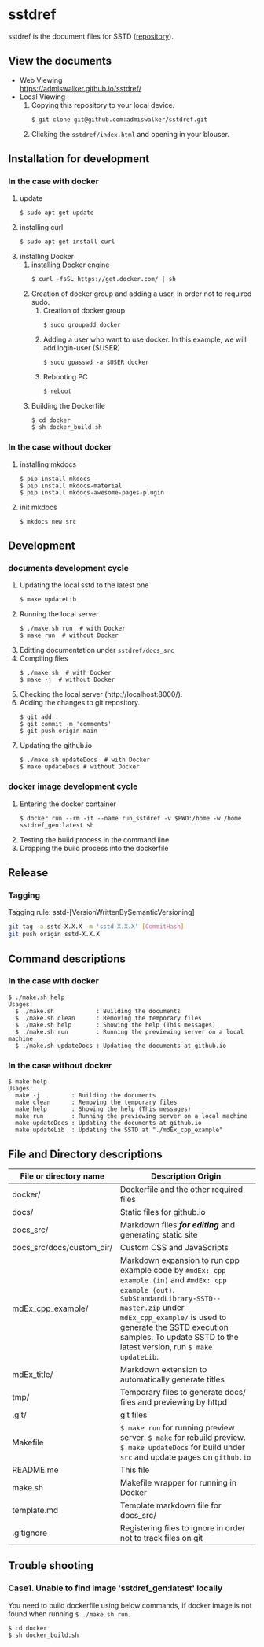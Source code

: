 # sstdref
sstdref is the document files for SSTD ([repository](https://github.com/admiswalker/SubStandardLibrary-SSTD-)).

## View the documents
- Web Viewing  
  https://admiswalker.github.io/sstdref/
- Local Viewing
  1. Copying this repository to your local device.
     ```
     $ git clone git@github.com:admiswalker/sstdref.git
     ```
  2. Clicking the `sstdref/index.html` and opening in your blouser.

## Installation for development
### In the case with docker
1. update
   ```
   $ sudo apt-get update
   ```
2. installing curl
   ```
   $ sudo apt-get install curl
   ```
3. installing Docker
   1. installing Docker engine
      ```
      $ curl -fsSL https://get.docker.com/ | sh
      ```
   2. Creation of docker group and adding a user, in order not to required sudo.
      1. Creation of docker group
         ```
         $ sudo groupadd docker
         ```
      2. Adding a user who want to use docker. In this example, we will add login-user ($USER)
         ```
         $ sudo gpasswd -a $USER docker
         ```
      3. Rebooting PC
         ```
         $ reboot
         ```
    3. Building the Dockerfile
       ```
       $ cd docker
       $ sh docker_build.sh
       ```
### In the case without docker
1. installing mkdocs
   ```
   $ pip install mkdocs
   $ pip install mkdocs-material
   $ pip install mkdocs-awesome-pages-plugin
   ```
2. init mkdocs
   ```
   $ mkdocs new src
   ```
## Development
### documents development cycle
1. Updating the local sstd to the latest one
   ```
   $ make updateLib
   ```
1. Running the local server
   ```
   $ ./make.sh run  # with Docker
   $ make run  # without Docker
   ```
1. Editting documentation under `sstdref/docs_src`
1. Compiling files
   ```
   $ ./make.sh  # with Docker
   $ make -j  # without Docker
   ```
1. Checking the local server (http://localhost:8000/).
1. Adding the changes to git repository.
   ```
   $ git add .
   $ git commit -m 'comments'
   $ git push origin main
   ```
1. Updating the github.io
   ```
   $ ./make.sh updateDocs  # with Docker
   $ make updateDocs # without Docker
   ```
### docker image development cycle
1. Entering the docker container
   ```
   $ docker run --rm -it --name run_sstdref -v $PWD:/home -w /home sstdref_gen:latest sh
   ```
1. Testing the build process in the command line
1. Dropping the build process into the dockerfile

## Release
### Tagging

Tagging rule: sstd-[VersionWrittenBySemanticVersioning]

```bash
git tag -a sstd-X.X.X -m 'sstd-X.X.X' [CommitHash]
git push origin sstd-X.X.X
```

## Command descriptions
### In the case with docker
```
$ ./make.sh help
Usages:
  $ ./make.sh            : Building the documents
  $ ./make.sh clean      : Removing the temporary files
  $ ./make.sh help       : Showing the help (This messages)
  $ ./make.sh run        : Running the previewing server on a local machine
  $ ./make.sh updateDocs : Updating the documents at github.io
```
### In the case without docker
```
$ make help
Usages:
  make -j         : Building the documents
  make clean      : Removing the temporary files
  make help       : Showing the help (This messages)
  make run        : Running the previewing server on a local machine
  make updateDocs : Updating the documents at github.io
  make updateLib  : Updating the SSTD at "./mdEx_cpp_example"
```

## File and Directory descriptions

| File or directory name      | Description Origin |
| --------------------------- | ------------------ |
| docker/                     | Dockerfile and the other required files |
| docs/                       | Static files for github.io |
| docs_src/                   | Markdown files ***for editing*** and generating static site |
| docs_src/docs/custom_dir/   | Custom CSS and JavaScripts |
| mdEx_cpp_example/           | Markdown expansion to run cpp example code by `#mdEx: cpp example (in)` and `#mdEx: cpp example (out)`. `SubStandardLibrary-SSTD--master.zip` under `mdEx_cpp_example/` is used to generate the SSTD execution samples. To update SSTD to the latest version, run `$ make updateLib`. |
| mdEx_title/                 | Markdown extension to automatically generate titles |
| tmp/                        | Temporary files to generate docs/ files and previewing by httpd |
| .git/                       | git files          |
| Makefile                    | `$ make run` for running preview server. `$ make` for rebuild preview. `$ make updateDocs` for build under `src` and update pages on `github.io` |
| README.me                   | This file          |
| make.sh                     | Makefile wrapper for running in Docker |
| template.md                 | Template markdown file for docs_src/ |
| .gitignore                  | Registering files to ignore in order not to track files on git |

## Trouble shooting
### Case1. Unable to find image 'sstdref_gen:latest' locally
You need to build dockerfile using below commands, if docker image is not found when running `$ ./make.sh run`.
```
$ cd docker
$ sh docker_build.sh
```
